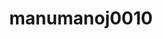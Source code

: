 ---
title: manumanoj0010
github: https://github.com/manumanoj0010
mode: light
transition: 1s
score: 92.7
archetype:
- Github Actions
- Stats and Metrics
- Little Bit of Everything
---